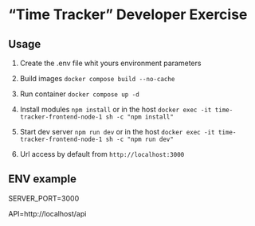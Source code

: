 # “Time Tracker” Developer Exercise
   
## Usage

1. Create the .env file whit yours environment parameters

2. Build images `docker compose build --no-cache`

3. Run container `docker compose up -d`

4. Install modules `npm install` or in the host `docker exec -it time-tracker-frontend-node-1 sh -c "npm install"`

5. Start dev server `npm run dev` or in the host `docker exec -it time-tracker-frontend-node-1 sh -c "npm run dev"`

6. Url access by default from `http://localhost:3000` 



## ENV example

SERVER_PORT=3000

API=http://localhost/api
